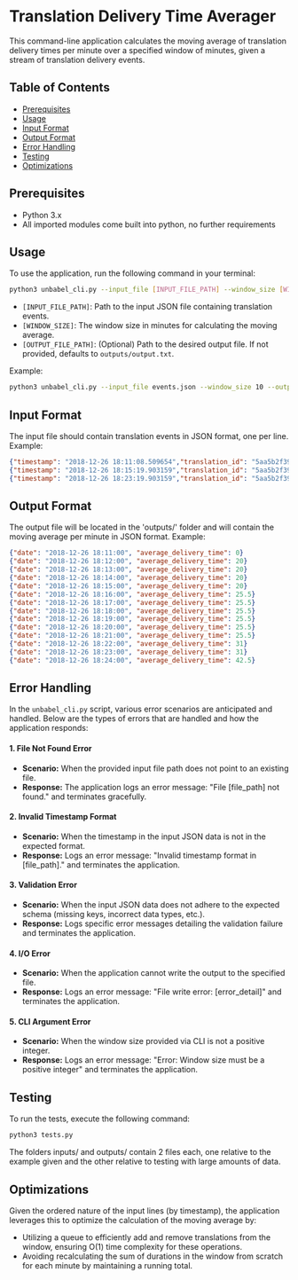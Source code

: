 # Translation Delivery Time Averager

This command-line application calculates the moving average of translation delivery times per minute over a specified window of minutes, given a stream of translation delivery events.

## Table of Contents
- [Prerequisites](#prerequisites)
- [Usage](#usage)
- [Input Format](#input-format)
- [Output Format](#output-format)
- [Error Handling](#error-handling)
- [Testing](#testing)
- [Optimizations](#optimizations)


## Prerequisites

- Python 3.x
- All imported modules come built into python, no further requirements


## Usage

To use the application, run the following command in your terminal:

```sh
python3 unbabel_cli.py --input_file [INPUT_FILE_PATH] --window_size [WINDOW_SIZE] --output_file [OUTPUT_FILE_PATH]
```

- `[INPUT_FILE_PATH]`: Path to the input JSON file containing translation events.
- `[WINDOW_SIZE]`: The window size in minutes for calculating the moving average.
- `[OUTPUT_FILE_PATH]`: (Optional) Path to the desired output file. If not provided, defaults to `outputs/output.txt`.

Example:

```sh
python3 unbabel_cli.py --input_file events.json --window_size 10 --output_file output.json
```

## Input Format

The input file should contain translation events in JSON format, one per line. Example:

```json
{"timestamp": "2018-12-26 18:11:08.509654","translation_id": "5aa5b2f39f7254a75aa5","source_language": "en","target_language": "fr","client_name": "airliberty","event_name": "translation_delivered","nr_words": 30, "duration": 20}
{"timestamp": "2018-12-26 18:15:19.903159","translation_id": "5aa5b2f39f7254a75aa4","source_language": "en","target_language": "fr","client_name": "airliberty","event_name": "translation_delivered","nr_words": 30, "duration": 31}
{"timestamp": "2018-12-26 18:23:19.903159","translation_id": "5aa5b2f39f7254a75bb3","source_language": "en","target_language": "fr","client_name": "taxi-eats","event_name": "translation_delivered","nr_words": 100, "duration": 54}
```


## Output Format

The output file will be located in the 'outputs/' folder and will contain the moving average per minute in JSON format. Example:

```json
{"date": "2018-12-26 18:11:00", "average_delivery_time": 0}
{"date": "2018-12-26 18:12:00", "average_delivery_time": 20}
{"date": "2018-12-26 18:13:00", "average_delivery_time": 20}
{"date": "2018-12-26 18:14:00", "average_delivery_time": 20}
{"date": "2018-12-26 18:15:00", "average_delivery_time": 20}
{"date": "2018-12-26 18:16:00", "average_delivery_time": 25.5}
{"date": "2018-12-26 18:17:00", "average_delivery_time": 25.5}
{"date": "2018-12-26 18:18:00", "average_delivery_time": 25.5}
{"date": "2018-12-26 18:19:00", "average_delivery_time": 25.5}
{"date": "2018-12-26 18:20:00", "average_delivery_time": 25.5}
{"date": "2018-12-26 18:21:00", "average_delivery_time": 25.5}
{"date": "2018-12-26 18:22:00", "average_delivery_time": 31}
{"date": "2018-12-26 18:23:00", "average_delivery_time": 31}
{"date": "2018-12-26 18:24:00", "average_delivery_time": 42.5}
```

## Error Handling

In the `unbabel_cli.py` script, various error scenarios are anticipated and handled. Below are the types of errors that are handled and how the application responds:

#### 1. File Not Found Error
- **Scenario:** When the provided input file path does not point to an existing file.
- **Response:** The application logs an error message: "File [file_path] not found." and terminates gracefully.

#### 2. Invalid Timestamp Format
- **Scenario:** When the timestamp in the input JSON data is not in the expected format.
- **Response:** Logs an error message: "Invalid timestamp format in [file_path]." and terminates the application.

#### 3. Validation Error
- **Scenario:** When the input JSON data does not adhere to the expected schema (missing keys, incorrect data types, etc.).
- **Response:** Logs specific error messages detailing the validation failure and terminates the application.

#### 4. I/O Error
- **Scenario:** When the application cannot write the output to the specified file.
- **Response:** Logs an error message: "File write error: [error_detail]" and terminates the application.

#### 5. CLI Argument Error
- **Scenario:** When the window size provided via CLI is not a positive integer.
- **Response:** Logs an error message: "Error: Window size must be a positive integer" and terminates the application.


## Testing

To run the tests, execute the following command:

```sh
python3 tests.py
```

The folders inputs/ and outputs/ contain 2 files each, one relative to the example given and the other relative to testing with large amounts of data.


## Optimizations

Given the ordered nature of the input lines (by timestamp), the application leverages this to optimize the calculation of the moving average by:
- Utilizing a queue to efficiently add and remove translations from the window, ensuring O(1) time complexity for these operations.
- Avoiding recalculating the sum of durations in the window from scratch for each minute by maintaining a running total.
